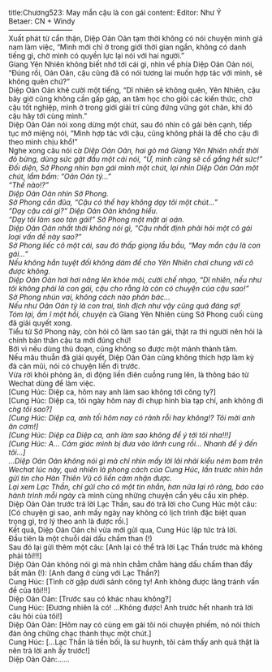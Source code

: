 title:Chương523: May mắn cậu là con gái
content:
Editor: Như Ý<br>Betaer: CN + Windy<br>—————————<br>Xuất phát từ cẩn thận, Diệp Oản Oản tạm thời không có nói chuyện mình giả nam làm việc, “Mình mới chỉ ở trong giới thời gian ngắn, không có danh tiếng gì, chờ mình có quyền lực lại nói với hai người.”<br>Giang Yên Nhiên không biết nhớ tới cái gì, nhìn về phía Diệp Oản Oản nói, “Đúng rồi, Oản Oản, cậu cũng đã có nói tương lai muốn hợp tác với mình, sẽ không quên chứ?”<br>Diệp Oản Oản khẽ cười một tiếng, “Dĩ nhiên sẽ không quên, Yên Nhiên, cậu bây giờ cũng không cần gấp gáp, an tâm học cho giỏi các kiến thức, chờ cậu tốt nghiệp, mình ở trong giới giải trí cũng đứng vững gót chân, khi đó cậu hãy tới cùng mình.”<br>Diệp Oản Oản nói xong dừng một chút, sau đó nhìn cô gái bên cạnh, tiếp tục mở miệng nói, “Mình hợp tác với cậu, cũng không phải là để cho cậu đi theo mình chịu khổ!”<br>Nghe xong câu nói c*̉a Diệp Oản Oản, hai gò má Giang Yên Nhiên nhất thời đỏ bừng, dùng sức gật đầu một cái nói, “Ừ, mình cũng sẽ cố gắng hết sức!”<br>Đối diện, Sở Phong nhìn bạn gái mình một chút, lại nhìn Diệp Oản Oản một chút, lẩm bẩm: “Oản Oản tỷ…”<br>“Thế nào!?”<br>Diệp Oản Oản nhìn Sở Phong.<br>Sở Phong cắn đũa, “Cậu có thể hay không dạy tôi một chút…”<br>“Dạy cậu cái gì?” Diệp Oản Oản không hiểu.<br>“Dạy tôi làm sao tán gái!” Sở Phong một mặt ai oán.<br>Diệp Oản Oản nhất thời không nói gì, “Cậu nhất định phải hỏi một cô gái loại vấn đề này sao?”<br>Sở Phong liếc cô một cái, sau đó thấp giọng lầu bầu, “May mắn cậu là con gái…”<br>Nếu không hắn tuyệt đối không dám để cho Yên Nhiên chơi chung với cô được không.<br>Diệp Oản Oản hơi hơi nâng lên khóe môi, cười chế nhạo, “Dĩ nhiên, nếu như tôi không phải là con gái, cậu cho rằng là còn có chuyện của cậu sao!”<br>Sở Phong nhún vai, không cách nào phản bác…<br>Nếu như Oản Oản tỷ là con trai, tình địch như vậy cũng quá đáng sợ!<br>Tóm lại, ầm ĩ một hồi, chuyện c*̉a Giang Yên Nhiên cùng Sở Phong cuối cùng đã giải quyết xong.<br>Tiểu tử Sở Phong này, còn hỏi cô làm sao tán gái, thật ra thì người nên hỏi là chính bản thân cậu ta mới đúng chứ!<br>Bởi vì nếu dùng thủ đoạn, cũng không so được một mảnh thành tâm.<br>Nếu mâu thuẫn đã giải quyết, Diệp Oản Oản cũng không thích hợp làm kỳ đà cản mũi, nói có chuyện liền đi trước.<br>Vừa rời khỏi phòng ăn, di động liền điên cuồng rung lên, là thông báo từ Wechat dùng để làm việc.<br>[Cung Húc: Diệp ca, hôm nay anh làm sao không tới công ty?]<br>[Cung Húc: Diệp ca, tôi ngày hôm nay đi chụp hình bìa tạp chí, anh không đi c*̀ng tôi sao?]<br>[Cung Húc: Diệp ca, anh tối hôm nay có rảnh rỗi hay không!? Tôi mời anh ăn cơm!]<br>[Cung Húc: Diệp ca Diệp ca, anh làm sao không để ý tới tôi nha!!!]<br>[Cung Húc: A… Cảm giác mình bị đưa vào lãnh cung rồi… Nhanh để ý đến tôi…]<br>…Diệp Oản Oản không nói gì mà chỉ nhìn mấy lời lải nhải kiểu ném bom trên Wechat lúc này, quả nhiên là phong cách của Cung Húc, lần trước nhìn hắn gửi tin cho Hàn Thiên Vũ cô liền cảm nhận được.<br>Lại xem Lạc Thần, chỉ gửi cho cô một tin nhắn, hơn nữa lại rõ ràng, báo cáo hành trình mỗi ngày c*̉a mình cùng những chuyện cần yêu cầu xin phép.<br>Diệp Oản Oản trước trả lời Lạc Thần, sau đó trả lời cho Cung Húc một câu: [Có chuyện gì sao, anh mấy ngày nay không có lịch trình đặc biệt quan trọng gì, trợ lý theo anh là được rồi.]<br>Kết quả, Diệp Oản Oản chỉ vừa mới gửi qua, Cung Húc lập tức trả lời.<br>Đầu tiên là một chuỗi dài dấu chấm than (!)<br>Sau đó lại gửi thêm một câu: [Anh lại có thể trả lời Lạc Thần trước mà không phải tôi!!!]<br>Diệp Oản Oản không nói gì mà nhìn chằm chằm hàng dấu chấm than đầy bất mãn (!): [Anh đang ở cùng với Lạc Thần?]<br>Cung Húc: [Tình cờ gặp dưới sảnh công ty! Anh không được lãng tránh vấn đề của tôi!!!]<br>Diệp Oản Oản: [Trước sau có khác nhau không?]<br>Cung Húc: [Đương nhiên là có! …Không được! Anh trước hết nhanh trả lời câu hỏi của tôi!]<br>Diệp Oản Oản: [Hôm nay có cùng em gái tôi nói chuyện phiếm, nó nói thích đàn ông chững chạc thành thục một chút.]<br>Cung Húc: […Lạc Thần là tiền bối, là sư huynh, tôi cảm thấy anh quả thật là nên trả lời anh ấy trước!]<br>Diệp Oản Oản:……